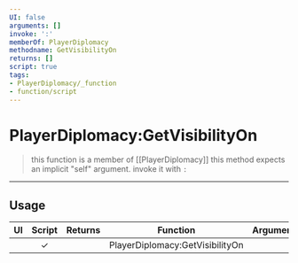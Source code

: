 ```yaml
---
UI: false
arguments: []
invoke: ':'
memberOf: PlayerDiplomacy
methodname: GetVisibilityOn
returns: []
script: true
tags:
- PlayerDiplomacy/_function
- function/script
---
```

# PlayerDiplomacy:GetVisibilityOn
> this function is a member of [[PlayerDiplomacy]]
> this method expects an implicit "self" argument. invoke it with `:`
-----
## Usage
|  UI | Script | Returns | Function | Arguments |
|:---:|:------:|-------:|:--------:|:---------|
| |✓||PlayerDiplomacy:GetVisibilityOn||
